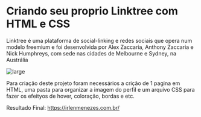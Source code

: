 # Criando seu proprio Linktree com HTML e CSS
Linktree é uma plataforma de social-linking e redes sociais que opera num modelo freemium e foi desenvolvida por Alex Zaccaria, Anthony Zaccaria e Nick Humphreys, com sede nas cidades de Melbourne e Sydney, na Austrália

![large](https://user-images.githubusercontent.com/41553890/156432203-f4ee4a52-9e5d-441e-9672-7d1f5683a8eb.jpg)



Para criação deste projeto foram necessários a crição de 1 pagina em HTML, uma pasta para organizar a imagem do perfil e um arquivo CSS para fazer os efeityos de hover, coloração, bordas e etc.

Resultado Final:
https://irlenmenezes.com.br/

